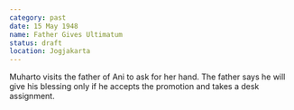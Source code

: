 ```yaml
---
category: past
date: 15 May 1948
name: Father Gives Ultimatum
status: draft
location: Jogjakarta
---
```

Muharto visits the father of Ani to ask for her hand. The father says he will give his blessing only if he accepts the promotion and takes a desk assignment. 

